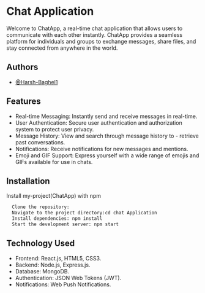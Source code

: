 
# Chat Application

Welcome to ChatApp, a real-time chat application that allows users to communicate with each other instantly. ChatApp provides a seamless platform for individuals and groups to exchange messages, share files, and stay connected from anywhere in the world.


## Authors

- [@Harsh-Baghel1](https://github.com/Harsh-Baghel1)


## Features

- Real-time Messaging: Instantly send and receive messages in real-time.
- User Authentication: Secure user authentication and authorization system to protect user privacy.
- Message History: View and search through message history to - retrieve past conversations.
- Notifications: Receive notifications for new messages and mentions.
- Emoji and GIF Support: Express yourself with a wide range of emojis and GIFs available for use in chats.


## Installation

Install my-project(ChatApp) with npm

```bash
  Clone the repository:
  Navigate to the project directory:cd chat Application
  Install dependencies: npm install
  Start the development server: npm start

```
    
## Technology Used

* Frontend: React.js, HTML5, CSS3.
* Backend: Node.js, Express.js.
* Database: MongoDB.
* Authentication: JSON Web Tokens (JWT).
* Notifications: Web Push Notifications.
